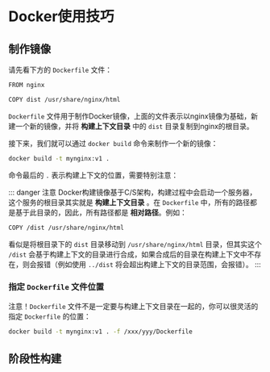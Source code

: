 # Docker使用技巧

## 制作镜像

请先看下方的 `Dockerfile` 文件：

```bash
FROM nginx

COPY dist /usr/share/nginx/html
```

`Dockerfile` 文件用于制作Docker镜像，上面的文件表示以nginx镜像为基础，新建一个新的镜像，并将 **构建上下文目录** 中的 `dist` 目录复制到nginx的根目录。

接下来，我们就可以通过 `docker build` 命令来制作一个新的镜像：

```bash
docker build -t mynginx:v1 .
```

命令最后的 `.` 表示构建上下文的位置，需要特别注意：

::: danger 注意
Docker构建镜像基于C/S架构，构建过程中会启动一个服务器，这个服务的根目录其实就是 **构建上下文目录** 。在 `Dockerfile` 中，所有的路径都是基于此目录的，因此，所有路径都是 **相对路径**。例如：

```bash
COPY /dist /usr/share/nginx/html
```

看似是将根目录下的 `dist` 目录移动到 `/usr/share/nginx/html` 目录，但其实这个 `/dist` 会基于构建上下文的目录进行合成，如果合成后的目录在构建上下文中不存在，则会报错（例如使用 `../dist` 将会超出构建上下文的目录范围，会报错）。
:::

### 指定 `Dockerfile` 文件位置

注意！`Dockerfile` 文件不是一定要与构建上下文目录在一起的，你可以很灵活的指定 `Dockerfile` 的位置：

```bash
docker build -t mynginx:v1 . -f /xxx/yyy/Dockerfile
```

## 阶段性构建

<Todo />

